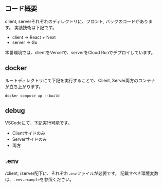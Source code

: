 ## コード概要
client, serverそれぞれのディレクトリに、フロント, バックのコードがあります。
実装技術は下記です。
- client -> React + Next
- server -> Go

本番環境では、clientをVercelで、serverをCloud Runでデプロイしています。

## docker
ルートディレクトリにて下記を実行することで、Client, Server両方のコンテナが立ち上がります。
```
docker compose up --build
```

## debug
VSCodeにて、下記実行可能です。
- Clientサイドのみ
- Serverサイドのみ
- 両方

## .env
/client, /server配下に、それぞれ`.env`ファイルが必要です。
記載すべき環境変数は、`.env.example`を参照ください。